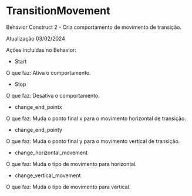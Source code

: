 # TransitionMovement
Behavior Construct 2 - Cria comportamento de movimento de transição.

Atualização 03/02/2024

Ações incluídas no Behavior:


- Start

O que faz: Ativa o comportamento.

- Stop
  
O que faz: Desativa o comportamento.

- change_end_pointx

O que faz: Muda o ponto final x para o movimento horizontal de transição.

- change_end_pointy
  
O que faz: Muda o ponto final y para o movimento vertical de transição.

- change_horizontal_movement

O que faz: Muda o tipo de movimento para horizontal.

- change_vertical_movement

O que faz: Muda o tipo de movimento para vertical.

